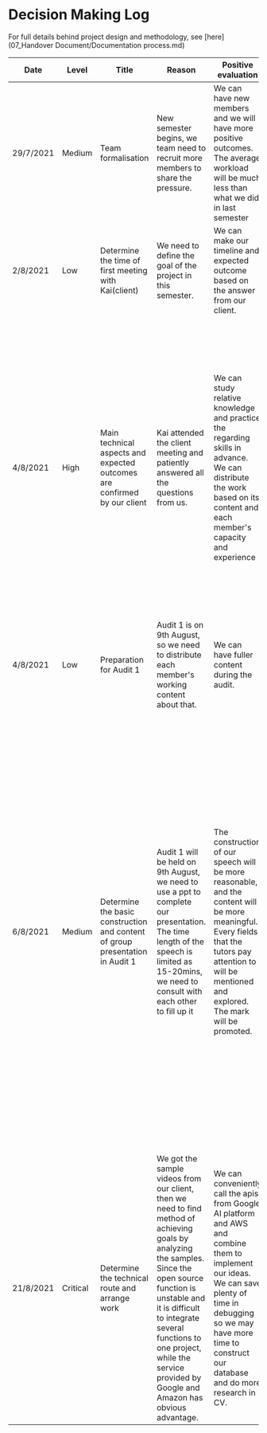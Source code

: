 # Decision Making Log

For full details behind project design and methodology, see [here](07_Handover Document/Documentation process.md)

|       **Date**        |**Level** |       **Title**                                                  |                    **Reason**                                |                               **Positive evaluation**               |      **Negative evaluation**    |          **Final decision**      |
|       ----            |-----        |        ----------                                           |                    --------                                |                               ------                              |       ------                  |         ----------        |
|       29/7/2021       |Medium        |Team formalisation                                            |New semester begins, we team need to recruit more members to share the pressure.|     We can have new members and we will have more positive outcomes. The average workload will be much less than what we did in last semester| We may need to spend some time getting familiar with each other |All team members: Jiawei Fan, Yuliang Ma, Yuchen Wang, Xiaoxiang Kong, Cilla, Tao Qu, Jiaye Li|
|       2/8/2021        |Low|Determine the time of first meeting with Kai(client)          |We need to define the goal of the project in this semester.| We can make our timeline and expected outcome based on the answer from our client.| Our client may need to spend some time although he is very busy with his company.| Yuliang Ma sent an invitation and Kai agreed that he would attent the meeting at 15:45 4/8/2021.|
|       4/8/2021        |High   |Main technical aspects and expected outcomes are confirmed by our client        | Kai attended the client meeting and patiently answered all the questions from us.|  We can study relative knowledge and practice the regarding skills in advance. We can distribute the work based on its content and each member's capacity and experience | The expectation and guidance given by the client may still be general. Hence we team still need to decide the technical route. The final outcome may be a bit different from the client's expectation.| This semester, we need to extract the demographic, psychographic and behavioural information from the story-board format video uploaded by the user. To achieve this, we need to focus on NLP firstly(AWS was recommended by the client), then we need to consider using computer vision to get other information. The bonus options are activity identification and database. We can attempt to design these parts if our NLP and CV model is good enough.
|       4/8/2021        |Low        |Preparation for Audit 1                                      |Audit 1 is on 9th August, so we need to distribute each member's working content about that.| We can have fuller content during the audit.| It may take extra time for each member to prepare it. | Every member was arranged to complete corresponding work before 6th August. The ppt will be completed by 8th August.|
|       6/8/2021        |Medium|Determine the basic construction and content of group presentation in Audit 1|Audit 1 will be held on 9th August, we need to use a ppt to complete our presentation. The time length of the speech is limited as 15-20mins, we need to consult with each other to fill up it| The construction of our speech will be more reasonable, and the content will be more meaningful. Every fields that the tutors pay attention to will be mentioned and explored. The mark will be promoted. | It may occupy everyone's weekend time.| We decided to follow the guidance published by the official Techlaucher page to complete our presentation. The construction of the speech is: <br/></br><br/>1>Prologue</br><br/>2>Introduction of the project(including client and show of SOW)</br><br/>3>Answer of Project Client Map and statement of stakeholder</br><br/>4>List of constraints and risks</br><br/>5>List of resources and cost</br><br/>6>Member introduction and team charter</br><br/>7>USM and schedule</br><br/>8>End</br>
|       21/8/2021       |Critical|Determine the technical route and arrange work| We got the sample videos from our client, then we need to find method of achieving goals by analyzing the samples. Since the open source function is unstable and it is difficult to integrate several functions to one project, while the service provided by Google and Amazon has obvious advantage.|We can conveniently call the apis from Google AI platform and AWS and combine them to implement our ideas. We can save plenty of time in debugging so we may have more time to construct our database and do more research in CV.|It may produce more expenses if we do not get an AWS account. We may need to ask our client for help.|We decided to use AWS to extract information from the content of keyframes in our videos. Meanwhile, Google's Speech-To-Text will be used to process the voice recognition. The algorithm of combining these outcomes will be developed in the future.

